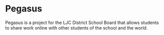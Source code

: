 # Pegasus
Pegasus is a project for the LJC District School Board that allows students to share work online with other students of the school and the world.
